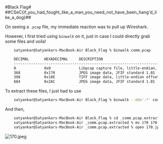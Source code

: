 #Black Flag#
##CSeC{if_you_had_fought_like_a_man_you_need_not_have_been_hang'd_like_a_dog}##

On seeing a `.pcap` file, my immediate reaction was to pull up Wireshark.

However, I first tried using `binwalk` on it, just in case I could directly grab some files and voila!

```bash
	satyankar@Satyankars-MacBook-Air Black_Flag % binwalk comm.pcap 

	DECIMAL       HEXADECIMAL     DESCRIPTION
	--------------------------------------------------------------------------------
	0             0x0             Libpcap capture file, little-endian, version 2.4, Ethernet, snaplen: 262144
	368           0x170           JPEG image data, JFIF standard 1.01
	398           0x18E           TIFF image data, little-endian offset of first image directory: 8
	684           0x2AC           JPEG image data, JFIF standard 1.01
```

To extract these files, I just had to use

```bash
	satyankar@Satyankars-MacBook-Air Black_Flag % binwalk --dd='.*' comm.pcap 
```

And then,

```bash
	satyankar@Satyankars-MacBook-Air Black_Flag % cd _comm.pcap.extracted 
	satyankar@Satyankars-MacBook-Air _comm.pcap.extracted % mv 170 170.jpeg        
	satyankar@Satyankars-MacBook-Air _comm.pcap.extracted % open 170.jpeg 
```
![170.jpeg](https://i.imgur.com/ObCjldU.jpeg)  

